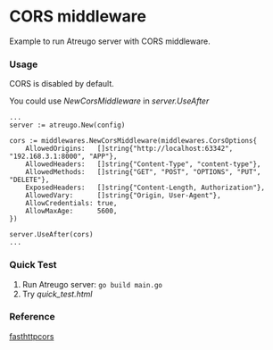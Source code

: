 # CORS middleware

Example to run Atreugo server with CORS middleware.

### Usage
CORS is disabled by default.

You could use *NewCorsMiddleware* in *server.UseAfter*

```
...
server := atreugo.New(config)

cors := middlewares.NewCorsMiddleware(middlewares.CorsOptions{
    AllowedOrigins:   []string{"http://localhost:63342", "192.168.3.1:8000", "APP"},
    AllowedHeaders:   []string{"Content-Type", "content-type"},
    AllowedMethods:   []string{"GET", "POST", "OPTIONS", "PUT", "DELETE"},
    ExposedHeaders:   []string{"Content-Length, Authorization"},
    AllowedVary:      []string{"Origin, User-Agent"},
    AllowCredentials: true,
    AllowMaxAge:      5600,
})

server.UseAfter(cors)
...
```

### Quick Test

1. Run Atreugo server:
`
go build main.go
`
2. Try *quick_test.html*

### Reference
[fasthttpcors](https://github.com/AdhityaRamadhanus/fasthttpcors)